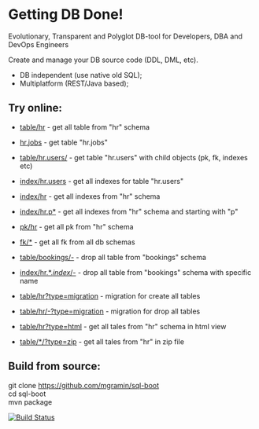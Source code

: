 # Getting DB Done!

Evolutionary, Transparent and Polyglot DB-tool for Developers, DBA and DevOps Engineers

Create and manage your DB source code (DDL, DML, etc).

- DB independent (use native old SQL);
- Multiplatform (REST/Java based);

Try online:
-----------
- <a href="https://sql-boot.herokuapp.com/ddl/table/hr" target="_blank">table/hr</a> - get all table from "hr" schema
- <a href="https://sql-boot.herokuapp.com/ddl/table/hr.jobs" target="_blank">hr.jobs</a> - get table "hr.jobs"
- <a href="https://sql-boot.herokuapp.com/ddl/table/hr.users/" target="_blank">table/hr.users/</a> - get table "hr.users" with child objects (pk, fk, indexes etc)
- <a href="https://sql-boot.herokuapp.com/ddl/index/hr.users" target="_blank">index/hr.users</a> - get all indexes for table "hr.users"
- <a href="https://sql-boot.herokuapp.com/ddl/index/hr" target="_blank">index/hr</a> - get all indexes from "hr" schema
- <a href="https://sql-boot.herokuapp.com/ddl/index/hr.p*" target="_blank">index/hr.p*</a> - get all indexes from "hr" schema and starting with "p"
- <a href="https://sql-boot.herokuapp.com/ddl/pk/hr" target="_blank">pk/hr</a> - get all pk from "hr" schema
- <a href="https://sql-boot.herokuapp.com/ddl/fk/*" target="_blank">fk/*</a> - get all fk from all db schemas

- <a href="https://sql-boot.herokuapp.com/ddl/table/bookings/-" target="_blank">table/bookings/-</a> - drop all table from "bookings" schema 
- <a href="https://sql-boot.herokuapp.com/ddl/index/hr.*.*index*/-" target="_blank">index/hr.*.*index*/-</a> - drop all table from "bookings" schema with specific name

- <a href="https://sql-boot.herokuapp.com/ddl/table/hr?type=migration" target="_blank">table/hr?type=migration</a> - migration for create all tables 
- <a href="https://sql-boot.herokuapp.com/ddl/table/hr/-?type=migration" target="_blank">table/hr/-?type=migration</a> - migration for drop all tables 
- <a href="https://sql-boot.herokuapp.com/ddl/table/hr?type=html" target="_blank">table/hr?type=html</a> - get all tales from "hr" schema in html view 
- <a href="https://sql-boot.herokuapp.com/ddl/table/*/?type=zip" target="_blank">table/*/?type=zip</a> - get all tales from "hr" in zip file 

Build from source:
------------------
git clone https://github.com/mgramin/sql-boot  
cd sql-boot  
mvn package  

[![Build Status](https://travis-ci.org/mgramin/sql-boot.svg?branch=master)](https://travis-ci.org/mgramin/sql-boot)